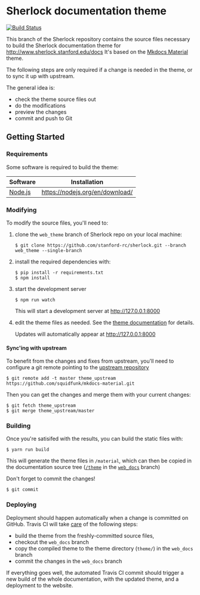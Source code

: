 # Sherlock documentation theme
[![Build Status](https://travis-ci.com/stanford-rc/sherlock.svg?token=uginarQXUTdAZXLFvqnS&branch=web_theme)](https://travis-ci.com/stanford-rc/sherlock)

This branch of the Sherlock repository contains the source files necessary to build the Sherlock documentation theme for http://www.sherlock.stanford.edu/docs
It's based on the [Mkdocs Material](http://squidfunk.github.io/mkdocs-material/) theme.

The following steps are only required if a change is needed in the theme, or to sync it up with upstream.

The general idea is:
  * check the theme source files out
  * do the modifications
  * preview the changes
  * commit and push to Git

## Getting Started

### Requirements
Some software is required to build the theme:

| Software | Installation |
| --- | --- |
| [Node.js](https://nodejs.org/en/) | https://nodejs.org/en/download/ |

### Modifying

To modify the source files, you'll need to:

1. clone the `web_theme` branch of Sherlock repo on your local machine:
   ```
   $ git clone https://github.com/stanford-rc/sherlock.git --branch web_theme --single-branch
   ```
2. install the required dependencies with:
   ```
   $ pip install -r requirements.txt
   $ npm install
   ```

3. start the development server
   ```
   $ npm run watch
   ```
   This will start a development server at http://127.0.0.1:8000

4. edit the theme files as needed. See the [theme documentation]( http://squidfunk.github.io/mkdocs-material/customization/#theme-development) for details.

    Updates will automatically appear at http://127.0.0.1:8000

#### Sync'ing with upstream

To benefit from the changes and fixes from upstream, you'll need to configure a git remote pointing to the [upstream repository](https://github.com/squidfunk/mkdocs-material)
```
$ git remote add -t master theme_upstream https://github.com/squidfunk/mkdocs-material.git
```

Then you can get the changes and merge them with your current changes:
```
$ git fetch theme_upstream
$ git merge theme_upstream/master
```

### Building

Once you're satisifed with the results, you can build the static files with:
```
$ yarn run build
```
This will generate the theme files in `/material`, which can then be copied in the documentation source tree ([`/theme`](https://github.com/stanford-rc/sherlock/tree/web_docs/theme) in the [`web_docs`](https://github.com/stanford-rc/sherlock/tree/web_docs) branch)

Don't forget to commit the changes!
```
$ git commit
```

### Deploying

Deployment should happen automatically when a change is committed on GitHub. Travis CI will take [care](https://github.com/stanford-rc/sherlock/blob/web_theme/.travis.yml) of the following steps:
  * build the theme from the freshly-committed source files,
  * checkout the `web_docs` branch
  * copy the compiled theme to the theme directory (`theme/`) in the `web_docs` branch
  * commit the changes in the `web_docs` branch

If everything goes well, the automated Travis CI commit should trigger a new build of the whole documentation, with the updated theme, and a deployment to the website.
